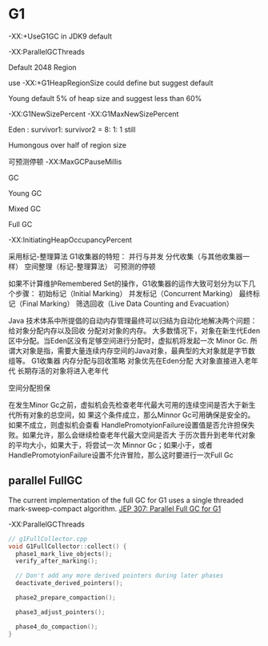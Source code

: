 # G1





-XX:+UseG1GC in JDK9 default

-XX:ParallelGCThreads

Default  2048 Region

use -XX:+G1HeapRegionSize could define but suggest default



Young default 5% of heap size and suggest less than 60%

-XX:G1NewSizePercent -XX:G1MaxNewSizePercent



Eden : survivor1: survivor2 = 8: 1: 1 still

Humongous over half of region size





可预测停顿 -XX:MaxGCPauseMillis



GC

Young GC

Mixed GC

Full GC



-XX:InitiatingHeapOccupancyPercent





采⽤标记-整理算法
G1收集器的特短：
并⾏与并发
分代收集（与其他收集器⼀样）
空间整理（标记-整理算法）
可预测的停顿

如果不计算维护Remembered Set的操作，G1收集器的运作⼤致可划分为以下⼏个步骤：
初始标记（Initial Marking）
并发标记（Concurrent Marking）
最终标记（Final Marking）
筛选回收（Live Data Counting and Evacuation）

Java 技术体系中所提倡的⾃动内存管理最终可以归结为⾃动化地解决两个问题：给对象分配内存以及回收
分配对对象的内存。
⼤多数情况下，对象在新⽣代Eden区中分配。当Eden区没有⾜够空间进⾏分配时，虚拟机将发起⼀次
Minor Gc.
所谓⼤对象是指，需要⼤量连续内存空间的Java对象，最典型的⼤对象就是字节数组等。
G1收集器
内存分配与回收策略
对象优先在Eden分配
⼤对象直接进⼊⽼年代
⻓期存活的对象将进⼊⽼年代

空间分配担保

在发⽣Minor Gc之前，虚拟机会先检查⽼年代最⼤可⽤的连续空间是否⼤于新⽣代所有对象的总空间，如
果这个条件成⽴，那么Minnor Gc可⽤确保是安全的。如果不成⽴，则虚拟机会查看
HandlePromotyionFailure设置值是否允许担保失败。如果允许，那么会继续检查⽼年代最⼤空间是否⼤
于历次晋升到⽼年代对象的平均⼤⼩，如果⼤于，将尝试⼀次 Minnor Gc；如果⼩于，或者
HandlePromotyionFailure设置不允许冒险，那么这时要进⾏⼀次Full Gc

## parallel FullGC
The current implementation of the full GC for G1 uses a single threaded mark-sweep-compact algorithm.
[JEP 307: Parallel Full GC for G1](https://openjdk.java.net/jeps/307)

-XX:ParallelGCThreads


```cpp
// g1FullCollector.cpp
void G1FullCollector::collect() {
  phase1_mark_live_objects();
  verify_after_marking();

  // Don't add any more derived pointers during later phases
  deactivate_derived_pointers();

  phase2_prepare_compaction();

  phase3_adjust_pointers();

  phase4_do_compaction();
}
```